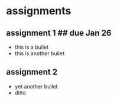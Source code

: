 # assignments #

## assignment 1 ## due Jan 26
* this is a bullet
* this is another bullet

## assignment 2 ##
* yet another bullet
* ditto



